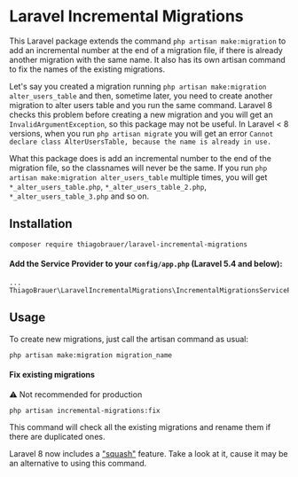 # Laravel Incremental Migrations

This Laravel package extends the command `php artisan make:migration` to add an incremental number at the end of a migration file, if there is already another migration with the same name. It also has its own artisan command to fix the names of the existing migrations. 

Let's say you created a migration running `php artisan make:migration alter_users_table` and then, sometime later, you need to create another migration to alter users table and you run the same command. Laravel 8 checks this problem before creating a new migration and you will get an `InvalidArgumentException`, so this package may not be useful. In Laravel < 8 versions, when you run `php artisan migrate` you will get an error `Cannot declare class AlterUsersTable, because the name is already in use.`

What this package does is add an incremental number to the end of the migration file, so the classnames will never be the same. If you run `php artisan make:migration alter_users_table` multiple times, you will get `*_alter_users_table.php`, `*_alter_users_table_2.php`, `*_alter_users_table_3.php` and so on.


## Installation

```
composer require thiagobrauer/laravel-incremental-migrations
```

#### Add the Service Provider to your `config/app.php` (Laravel 5.4 and below):

```
...
ThiagoBrauer\LaravelIncrementalMigrations\IncrementalMigrationsServiceProvider
```


## Usage

To create new migrations, just call the artisan command as usual: 
``` 
php artisan make:migration migration_name 
```

#### Fix existing migrations

:warning: Not recommended for production

```
php artisan incremental-migrations:fix
```

This command will check all the existing migrations and rename them if there are duplicated ones.

Laravel 8 now includes a ["squash"](https://laravel.com/docs/8.x/migrations#squashing-migrations) feature. Take a look at it, cause it may be an alternative to using this command.
